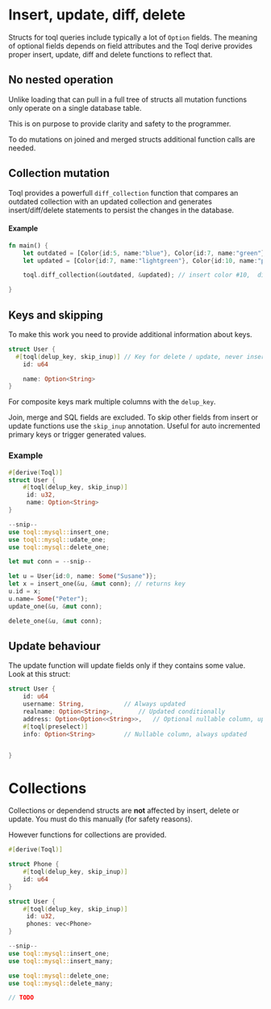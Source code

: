 
# Insert, update, diff, delete
Structs for toql queries include typically a lot of `Option` fields. The meaning of optional fields depends on field attributes 
and the Toql derive provides proper insert, update, diff and delete functions to reflect that.


## No nested operation
Unlike loading that can pull in a full tree of structs all mutation functions only operate on a single database table.

This is on purpose to provide clarity and safety to the programmer. 

To do mutations on joined and merged structs additional function calls are needed. 


## Collection mutation
Toql provides a powerfull `diff_collection` function that compares an outdated collection with an updated collection 
and generates insert/diff/delete statements to persist the changes in the database.

#### Example

```rust
fn main() {
	let outdated = [Color{id:5, name:"blue"}, Color{id:7, name:"green"}, Country{id:9, name:"black"}]
	let updated = [Color{id:7, name:"lightgreen"}, Color{id:10, name:"purple"}]

	toql.diff_collection(&outdated, &updated); // insert color #10,  diff color #7, delete color #5, # 9

}
```







## Keys and skipping
To make this work you need to provide additional information about keys.

```rust
struct User {
  #[toql(delup_key, skip_inup)] // Key for delete / update, never insert / update
	id: u64

	name: Option<String>
}
```

For composite keys mark multiple columns with the `delup_key`.

Join, merge and SQL fields are excluded. To skip other fields from insert or update functions use the `skip_inup` annotation. Useful for auto incremented primary keys or trigger generated values. 

### Example 

```rust
#[derive(Toql)]
struct User {
	#[toql(delup_key, skip_inup)]
	 id: u32,
	 name: Option<String>
}

--snip--
use toql::mysql::insert_one;
use toql::mysql::udate_one;
use toql::mysql::delete_one;

let mut conn = --snip--

let u = User{id:0, name: Some("Susane")};
let x = insert_one(&u, &mut conn); // returns key
u.id = x;
u.name= Some("Peter");
update_one(&u, &mut conn);

delete_one(&u, &mut conn);
```


## Update behaviour
The update function will update fields only if they contains some value. Look at this struct:

```rust
struct User {
	id: u64
	username: String,			// Always updated
	realname: Option<String>, 		// Updated conditionally
	address: Option<Option<<String>>, 	// Optional nullable column, updated conditionally
	#[toql(preselect)]
	info: Option<String> 		// Nullable column, always updated


}
```


# Collections
Collections or dependend structs are **not** affected by insert, delete or update. You must do this manually (for safety reasons).

However functions for collections are provided.


```rust
#[derive(Toql)]

struct Phone {
	#[toql(delup_key, skip_inup)]
	id: u64
}

struct User {
	#[toql(delup_key, skip_inup)]
	 id: u32,
	 phones: vec<Phone>
}

--snip--
use toql::mysql::insert_one;
use toql::mysql::insert_many;

use toql::mysql::delete_one;
use toql::mysql::delete_many;

// TODO



```






